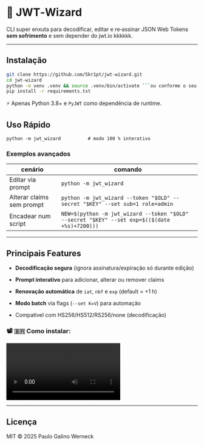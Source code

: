 # 🔐 JWT‑Wizard

CLI super enxuta para decodificar, editar e re‑assinar JSON Web Tokens **sem sofrimento** e sem depender do jwt.io kkkkkk.

---

## Instalação

```bash
git clone https://github.com/5kr1pt/jwt-wizard.git
cd jwt‑wizard
python -m venv .venv && source .venv/bin/activate ```ou conforme o seu shell```
pip install -r requirements.txt
```

⚡️ Apenas Python 3.8+ e `PyJWT` como dependência de runtime.

## Uso Rápido

`python -m jwt_wizard          # modo 100 % interativo`

### Exemplos avançados

|cenário|comando|
|---|---|
|Editar via prompt|`python -m jwt_wizard`|
|Alterar claims sem prompt|`python -m jwt_wizard --token "$OLD" --secret "$KEY" --set sub=1 role=admin`|
|Encadear num script|`NEW=$(python -m jwt_wizard --token "$OLD" --secret "$KEY" --set exp=$(($(date +%s)+7200)))`|

---

## Principais Features

- **Decodificação segura** (ignora assinatura/expiração só durante edição)
    
- **Prompt interativo** para adicionar, alterar ou remover claims
    
- **Renovação automática** de `iat`, `nbf` e `exp` (default = +1 h)
    
- **Modo batch** via flags (`--set K=V`) para automação
    
- Compatível com HS256/HS512/RS256/none (decodificação)
    

### 📽️ 🇧🇷 Como instalar:

<video src="docs/demo.mp4" controls autoplay loop style="max-width:100%;"></video>

---

## Licença

MIT © 2025 Paulo Galino Werneck
